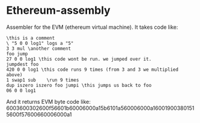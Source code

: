 Ethereum-assembly
========

Assembler for the EVM (ethereum virtual machine). It takes code like:



	\this is a comment
	\ "5 0 0 log1" logs a "5"
	3 3 mul \another comment
	foo jump
	27 0 0 log1 \this code wont be run. we jumped over it.
	jumpdest foo 
	420 0 0 log1 \this code runs 9 times (from 3 and 3 we multiplied above)
	1 swap1 sub    \run 9 times
	dup iszero iszero foo jumpi \this jumps us back to foo
	06 0 0 log1
	


And it returns EVM byte code like: 6003600302600f56601b60006000a15b6101a560006000a160019003801515600f57600660006000a1
